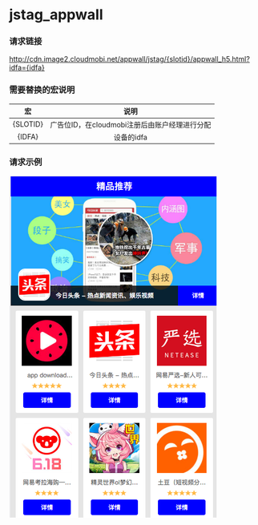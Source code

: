 # jstag_appwall

### 请求链接

http://cdn.image2.cloudmobi.net/appwall/jstag/{slotid}/appwall_h5.html?idfa={idfa}

### 需要替换的宏说明

|宏|说明|
|:-:|:-:|
|{SLOTID}|广告位ID，在cloudmobi注册后由账户经理进行分配|
|{IDFA}|设备的idfa|

### 请求示例
 
 ![appwall_example](./appwall_example.png)
